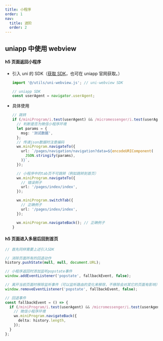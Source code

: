 ```yaml
---
title: 小程序
order: 1
nav:
  title: 进阶
  order: 2
---
```


## uniapp 中使用 webview

#### h5 页面返回小程序

- 引入 uni 的 SDK（[获取 SDK](https://github.com/KinXpeng/cins-docs/tree/main/utils)，也可在 uniapp 官网获取。）

  ```ts
  import '@/utils/uni-webview.js'; // uni-webview SDK

  // uniapp SDK
  const userAgent = navigator.userAgent;
  ```

- 具体使用

  ```ts
  // 跳转
  if (/miniProgram/i.test(userAgent) && /micromessenger/i.test(userAgent)) {
    // 判断是否为微信小程序环境
    let params = {
      msg: '测试数据',
    };
    // 传递json数据时注意编码
    wx.miniProgram.navigateTo({
      url: `/pages/navigation/navigation?data=${encodeURIComponent(
        JSON.stringify(params),
      )}`,
    });

    // 小程序中的tab页不可跳转（例如跳转到首页）
    wx.miniProgram.navigateTo({
      // 错误例子
      url: '/pages/index/index',
    });

    wx.miniProgram.switchTab({
      // 正确例子
      url: '/pages/index/index',
    });

    wx.miniProgram.navigateBack(); // 正确例子
  }
  ```

#### h5 页面进入多层后回到首页

```ts
// 首先同样需要上述引入SDK

// 消除页面所有的回退动作
history.pushState(null, null, document.URL);

// 小程序返回时添加监听popstate事件
window.addEventListener('popstate', fallbackEvent, false);

// 离开当前页面时移除监听事件（可以监听路由的变化来移除，不移除会对其它的页面有影响）
window.removeEventListener('popstate', fallbackEvent, false);

// 回退事件
const fallbackEvent = () => {
  if (/miniProgram/i.test(userAgent) && /micromessenger/i.test(userAgent)) {
    // 微信小程序环境
    wx.miniProgram.navigateBack({
      delta: history.length,
    });
  }
};
```
